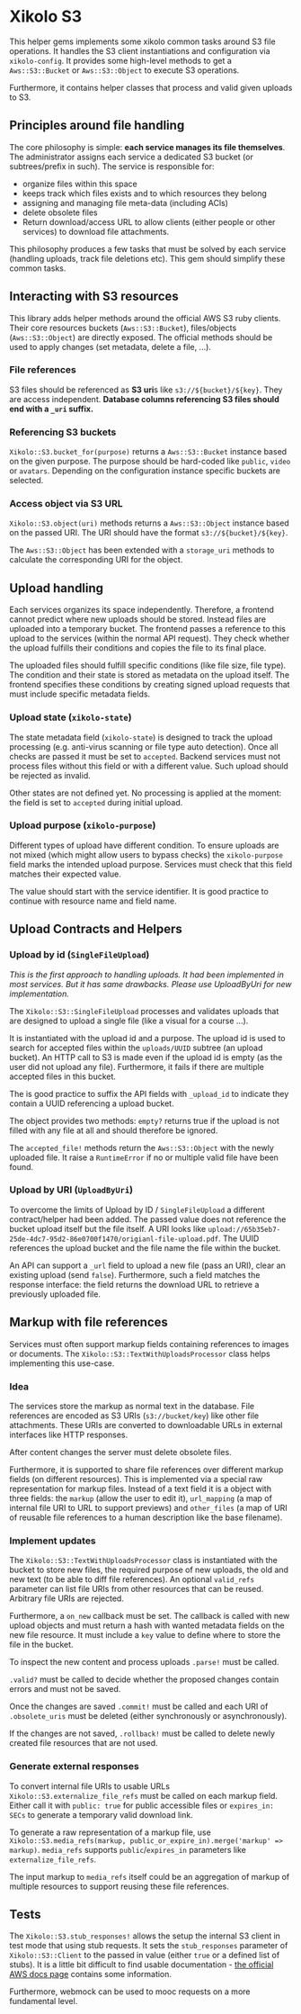 # Xikolo S3

This helper gems implements some xikolo common tasks around S3 file operations. It handles the S3 client instantiations and configuration via `xikolo-config`. It provides some high-level methods to get a `Aws::S3::Bucket` or `Aws::S3::Object` to execute S3 operations.

Furthermore, it contains helper classes that process and valid given uploads to S3.

## Principles around file handling

The core philosophy is simple: **each service manages its file themselves**. The administrator assigns each service a dedicated S3 bucket (or subtrees/prefix in such). The service is responsible for:

- organize files within this space
- keeps track which files exists and to which resources they belong
- assigning and managing file meta-data (including ACls)
- delete obsolete files
- Return download/access URL to allow clients (either people or other services) to download file attachments.

This philosophy produces a few tasks that must be solved by each service (handling uploads, track file deletions etc). This gem should simplify these common tasks.

## Interacting with S3 resources

This library adds helper methods around the official AWS S3 ruby clients. Their core resources buckets (`Aws::S3::Bucket`), files/objects (`Aws::S3::Object`) are directly exposed. The official methods should be used to apply changes (set metadata, delete a file, ...).

### File references

S3 files should be referenced as **S3 uri**s like `s3://${bucket}/${key}`. They are access independent. **Database columns referencing S3 files should end with a `_uri` suffix.**

### Referencing S3 buckets

`Xikolo::S3.bucket_for(purpose)` returns a `Aws::S3::Bucket` instance based on the given purpose. The purpose should be hard-coded like `public`, `video` or `avatars`. Depending on the configuration instance specific buckets are selected.

### Access object via S3 URL

`Xikolo::S3.object(uri)` methods returns a `Aws::S3::Object` instance based on the passed URI. The URI should have the format `s3://${bucket}/${key}`.

The `Aws::S3::Object` has been extended with a `storage_uri` methods to calculate the corresponding URI for the object.

## Upload handling

Each services organizes its space independently. Therefore, a frontend cannot predict where new uploads should be stored. Instead files are uploaded into a temporary bucket. The frontend passes a reference to this upload to the services (within the normal API request). They check whether the upload fulfills their conditions and copies the file to its final place.

The uploaded files should fulfill specific conditions (like file size, file type). The condition and their state is stored as metadata on the upload itself. The frontend specifies these conditions by creating signed upload requests that must include specific metadata fields.

### Upload state (`xikolo-state`)

The state metadata field (`xikolo-state`) is designed to track the upload processing (e.g. anti-virus scanning or file type auto detection). Once all checks are passed it must be set to `accepted`. Backend services must not process files without this field or with a different value. Such upload should be rejected as invalid.

Other states are not defined yet. No processing is applied at the moment: the field is set to `accepted` during initial upload.

### Upload purpose (`xikolo-purpose`)

Different types of upload have different condition. To ensure uploads are not mixed (which might allow users to bypass checks) the `xikolo-purpose` field marks the intended upload purpose. Services must check that this field matches their expected value.

The value should start with the service identifier. It is good practice to continue with resource name and field name.

## Upload Contracts and Helpers

### Upload by id (`SingleFileUpload`)

_This is the first approach to handling uploads. It had been implemented in most services. But it has same drawbacks. Please use UploadByUri for new implementation._

The `Xikolo::S3::SingleFileUpload` processes and validates uploads that are designed to upload a single file (like a visual for a course ...).

It is instantiated with the upload id and a purpose. The upload id is used to search for accepted files within the `uploads/UUID` subtree (an upload bucket). An HTTP call to S3 is made even if the upload id is empty (as the user did not upload any file). Furthermore, it fails if there are multiple accepted files in this bucket.

The is good practice to suffix the API fields with `_upload_id` to indicate they contain a UUID referencing a upload bucket.

The object provides two methods: `empty?` returns true if the upload is not filled with any file at all and should therefore be ignored.

The `accepted_file!` methods return the `Aws::S3::Object` with the newly uploaded file. It raise a `RuntimeError` if no or multiple valid file have been found.

### Upload by URI (`UploadByUri`)

To overcome the limits of Upload by ID / `SingleFileUpload` a different contract/helper had been added. The passed value does not reference the bucket upload itself but the file itself. A URI looks like `upload://65b35eb7-25de-4dc7-95d2-86e0700f1470/origianl-file-upload.pdf`. The UUID references the upload bucket and the file name the file within the bucket.

An API can support a `_url` field to upload a new file (pass an URI), clear an existing upload (send `false`). Furthermore, such a field matches the response interface: the field returns the download URL to retrieve a previously uploaded file.

## Markup with file references

Services must often support markup fields containing references to images or documents. The `Xikolo::S3::TextWithUploadsProcessor` class helps implementing this use-case.

### Idea

The services store the markup as normal text in the database. File references are encoded as S3 URIs (`s3://bucket/key`) like other file attachments. These URIs are converted to downloadable URLs in external interfaces like HTTP responses.

After content changes the server must delete obsolete files.

Furthermore, it is supported to share file references over different markup fields (on different resources). This is implemented via a special raw representation for markup files. Instead of a text field it is a object with three fields: the `markup` (allow the user to edit it), `url_mapping` (a map of internal file URI to URL to support previews) and `other_files` (a map of URI of reusable file references to a human description like the base filename).

### Implement updates

The `Xikolo::S3::TextWithUploadsProcessor` class is instantiated with the bucket to store new files, the required purpose of new uploads, the old and new text (to be able to diff file references). An optional `valid_refs` parameter can list file URIs from other resources that can be reused. Arbitrary file URIs are rejected.

Furthermore, a `on_new` callback must be set. The callback is called with new upload objects and must return a hash with wanted metadata fields on the new file resource. It must include a `key` value to define where to store the file in the bucket.

To inspect the new content and process uploads `.parse!` must be called.

`.valid?` must be called to decide whether the proposed changes contain errors and must not be saved.

Once the changes are saved `.commit!` must be called and each URI of `.obsolete_uris` must be deleted (either synchronously or asynchronously).

If the changes are not saved, `.rollback!` must be called to delete newly created file resources that are not used.

### Generate external responses

To convert internal file URIs to usable URLs `Xikolo::S3.externalize_file_refs` must be called on each markup field. Either call it with `public: true` for public accessible files or `expires_in: SECs` to generate a temporary valid download link.

To generate a raw representation of a markup file, use `Xikolo::S3.media_refs(markup, public_or_expire_in).merge('markup' => markup)`. `media_refs`
supports `public`/`expires_in` parameters like `externalize_file_refs`.

The input markup to `media_refs` itself could be an aggregation of markup of multiple resources to support reusing these file references.

## Tests

The `Xikolo::S3.stub_responses!` allows the setup the internal S3 client in test mode that using stub requests.
It sets the `stub_responses` parameter of `Xikolo::S3::Client` to the passed in value (either `true` or a defined list of stubs).
It is a little bit difficult to find usable documentation - [the official AWS docs page](https://docs.aws.amazon.com/sdk-for-ruby/v3/developer-guide/stubbing.html) contains some information.

Furthermore, webmock can be used to mooc requests on a more fundamental level.

